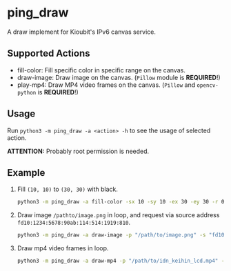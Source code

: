 # ping_draw

A draw implement for Kioubit's IPv6 canvas service.

## Supported Actions

- fill-color: Fill specific color in specific range on the canvas.
- draw-image: Draw image on the canvas. (`Pillow` module is **REQUIRED**!)
- play-mp4: Draw MP4 video frames on the canvas. (`Pillow` and `opencv-python` is **REQUIRED**!)

## Usage

Run `python3 -m ping_draw -a <action> -h` to see the usage of selected action.

**ATTENTION:** Probably root permission is needed.

## Example

1. Fill `(10, 10)` to `(30, 30)` with black.

    ```bash
    python3 -m ping_draw -a fill-color -sx 10 -sy 10 -ex 30 -ey 30 -r 0 -g 0 -b 0
    ```

2. Draw image `/pathto/image.png` in loop, and request via source address `fd10:1234:5678:90ab:114:514:1919:810`.

    ```bash
    python3 -m ping_draw -a draw-image -p "/path/to/image.png" -s "fd10:1234:5678:90ab:114:514:1919:810" -l
    ```
3. Draw mp4 video frames in loop.

    ```bash
    python3 -m ping_draw -a draw-mp4 -p "/path/to/idn_keihin_lcd.mp4" -sx 100 -sy 0 -iw 320 -ih 180 -l
    ```
